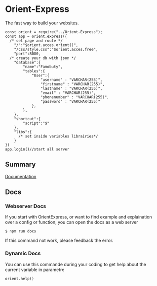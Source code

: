 # Orient-Express

The fast way to build your websites.
```
const orient = require("../Orient-Express");
const app = orient.express({
  /* set page and route */
	"/":"$orient.acces.orient()",
	"/css/style.css":"$orient.acces.free",
	"port":8080,
  /* create your db with json */
	"database":{
		"name":"Famobuty",
		"tables":{
			"User":{
				"username" : "VARCHAR(255)",
				"firstname" : "VARCHAR(255)",
				"lastname" : "VARCHAR(255)",
				"email" : "VARCHAR(255)",
				"phonenumber" : "VARCHAR(255)",
				"password" : "VARCHAR(255)"
			},
		},
	},
	"shortcut":{
		"script":"$"
	},
	"libs":{
  	  /* set inside variables librairies*/
	}
})
app.login()//start all server
```
## Summary
[Documentation](#docs)

## Docs
### Webserver Docs
If you start with OrientExpress, or want to find example and explaination over a config or function, you can open the docs as a web server
```
$ npm run docs
```
If this command not work, please feedback the error.
### Dynamic Docs
You can use this commande during your coding to get help about the current variable in parametre
```
orient.help()
```

